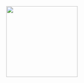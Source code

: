 <div align="left">
  <a href="https://github.com/fnltochka">
  <img height="190em" src="https://github-readme-stats.vercel.app/api?username=fnltochka&show_icons=true&include_all_commits=true&count_private=true&bg_color=0d1117&title_color=58a6ff&text_color=c9d1d9&icon_color=1f6feb&hide_border=true"/>
</div>
